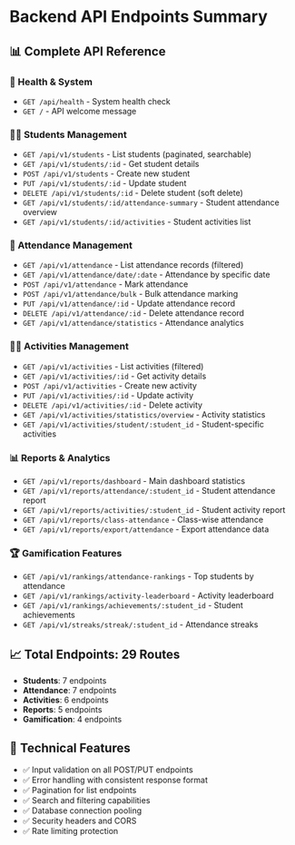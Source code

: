 # Backend API Endpoints Summary

## 📊 Complete API Reference

### 🏥 Health & System
- `GET /api/health` - System health check
- `GET /` - API welcome message

### 👨‍🎓 Students Management
- `GET /api/v1/students` - List students (paginated, searchable)
- `GET /api/v1/students/:id` - Get student details
- `POST /api/v1/students` - Create new student
- `PUT /api/v1/students/:id` - Update student
- `DELETE /api/v1/students/:id` - Delete student (soft delete)
- `GET /api/v1/students/:id/attendance-summary` - Student attendance overview
- `GET /api/v1/students/:id/activities` - Student activities list

### 📅 Attendance Management
- `GET /api/v1/attendance` - List attendance records (filtered)
- `GET /api/v1/attendance/date/:date` - Attendance by specific date
- `POST /api/v1/attendance` - Mark attendance
- `POST /api/v1/attendance/bulk` - Bulk attendance marking
- `PUT /api/v1/attendance/:id` - Update attendance record
- `DELETE /api/v1/attendance/:id` - Delete attendance record
- `GET /api/v1/attendance/statistics` - Attendance analytics

### 🏃‍♂️ Activities Management
- `GET /api/v1/activities` - List activities (filtered)
- `GET /api/v1/activities/:id` - Get activity details
- `POST /api/v1/activities` - Create new activity
- `PUT /api/v1/activities/:id` - Update activity
- `DELETE /api/v1/activities/:id` - Delete activity
- `GET /api/v1/activities/statistics/overview` - Activity statistics
- `GET /api/v1/activities/student/:student_id` - Student-specific activities

### 📊 Reports & Analytics
- `GET /api/v1/reports/dashboard` - Main dashboard statistics
- `GET /api/v1/reports/attendance/:student_id` - Student attendance report
- `GET /api/v1/reports/activities/:student_id` - Student activity report
- `GET /api/v1/reports/class-attendance` - Class-wise attendance
- `GET /api/v1/reports/export/attendance` - Export attendance data

### 🏆 Gamification Features
- `GET /api/v1/rankings/attendance-rankings` - Top students by attendance
- `GET /api/v1/rankings/activity-leaderboard` - Activity leaderboard
- `GET /api/v1/rankings/achievements/:student_id` - Student achievements
- `GET /api/v1/streaks/streak/:student_id` - Attendance streaks

## 📈 Total Endpoints: 29 Routes
- **Students**: 7 endpoints
- **Attendance**: 7 endpoints  
- **Activities**: 6 endpoints
- **Reports**: 5 endpoints
- **Gamification**: 4 endpoints

## 🔧 Technical Features
- ✅ Input validation on all POST/PUT endpoints
- ✅ Error handling with consistent response format
- ✅ Pagination for list endpoints
- ✅ Search and filtering capabilities
- ✅ Database connection pooling
- ✅ Security headers and CORS
- ✅ Rate limiting protection